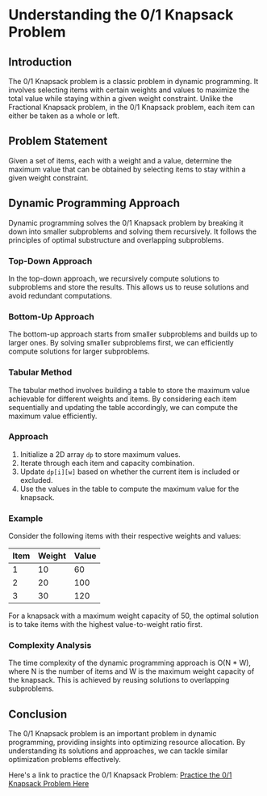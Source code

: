 # Understanding the 0/1 Knapsack Problem

## Introduction
The 0/1 Knapsack problem is a classic problem in dynamic programming. It involves selecting items with certain weights and values to maximize the total value while staying within a given weight constraint. Unlike the Fractional Knapsack problem, in the 0/1 Knapsack problem, each item can either be taken as a whole or left.

## Problem Statement
Given a set of items, each with a weight and a value, determine the maximum value that can be obtained by selecting items to stay within a given weight constraint.

## Dynamic Programming Approach
Dynamic programming solves the 0/1 Knapsack problem by breaking it down into smaller subproblems and solving them recursively. It follows the principles of optimal substructure and overlapping subproblems.

### Top-Down Approach
In the top-down approach, we recursively compute solutions to subproblems and store the results. This allows us to reuse solutions and avoid redundant computations.

### Bottom-Up Approach
The bottom-up approach starts from smaller subproblems and builds up to larger ones. By solving smaller subproblems first, we can efficiently compute solutions for larger subproblems.

### Tabular Method
The tabular method involves building a table to store the maximum value achievable for different weights and items. By considering each item sequentially and updating the table accordingly, we can compute the maximum value efficiently.

### Approach
1. Initialize a 2D array `dp` to store maximum values.
2. Iterate through each item and capacity combination.
3. Update `dp[i][w]` based on whether the current item is included or excluded.
4. Use the values in the table to compute the maximum value for the knapsack.

### Example
Consider the following items with their respective weights and values:

| Item | Weight | Value |
|------|--------|-------|
| 1    | 10     | 60    |
| 2    | 20     | 100   |
| 3    | 30     | 120   |

For a knapsack with a maximum weight capacity of 50, the optimal solution is to take items with the highest value-to-weight ratio first.

### Complexity Analysis
The time complexity of the dynamic programming approach is O(N * W), where N is the number of items and W is the maximum weight capacity of the knapsack. This is achieved by reusing solutions to overlapping subproblems.

## Conclusion
The 0/1 Knapsack problem is an important problem in dynamic programming, providing insights into optimizing resource allocation. By understanding its solutions and approaches, we can tackle similar optimization problems effectively.

Here's a link to practice the 0/1 Knapsack Problem:
[Practice the 0/1 Knapsack Problem Here](https://www.geeksforgeeks.org/problems/0-1-knapsack-problem0945/1)
